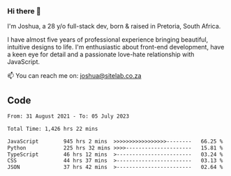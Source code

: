 ### Hi there 👋

I'm Joshua, a 28 y/o full-stack dev, born & raised in Pretoria, South Africa. 

I have almost five years of professional experience bringing beautiful, intuitive designs to life. I'm enthusiastic about front-end development, have a keen eye for detail and a passionate love-hate relationship with JavaScript.

📫 You can reach me on: joshua@sitelab.co.za

## **Code**

<!--START_SECTION:waka-->

```txt
From: 31 August 2021 - To: 05 July 2023

Total Time: 1,426 hrs 22 mins

JavaScript        945 hrs 2 mins  >>>>>>>>>>>>>>>>>--------   66.25 %
Python            225 hrs 32 mins >>>>---------------------   15.81 %
TypeScript        46 hrs 12 mins  >------------------------   03.24 %
CSS               44 hrs 37 mins  >------------------------   03.13 %
JSON              37 hrs 42 mins  >------------------------   02.64 %
```

<!--END_SECTION:waka-->
